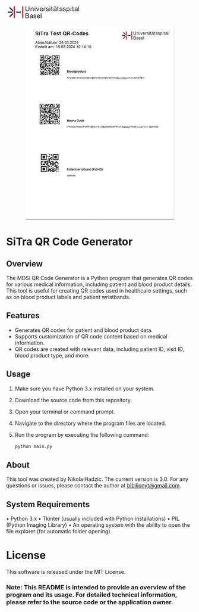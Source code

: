 <p align="left">
<img src="usblogo.png" width="200" height="40">
</p>
<p align="center">
<img src="app_screenshot_qr.jpg" width="400" height="520">
</p>

# SiTra QR Code Generator

## Overview

The MDSi QR Code Generator is a Python program that generates QR codes for various medical information, including patient and blood product details. This tool is useful for creating QR codes used in healthcare settings, such as on blood product labels and patient wristbands.

## Features

- Generates QR codes for patient and blood product data.
- Supports customization of QR code content based on medical information.
- QR codes are created with relevant data, including patient ID, visit ID, blood product type, and more.

## Usage

1. Make sure you have Python 3.x installed on your system.
2. Download the source code from this repository.
3. Open your terminal or command prompt.
4. Navigate to the directory where the program files are located.
5. Run the program by executing the following command:

   ```bash
   python main.py
   ```

## About

This tool was created by Nikola Hadzic. The current version is 3.0.
For any questions or issues, please contact the author at bibilionyt@gmail.com.

## System Requirements

• Python 3.x
• Tkinter (usually included with Python installations)
• PIL (Python Imaging Library)
• An operating system with the ability to open the file explorer (for automatic folder opening)

# License

This software is released under the MIT License.

### Note: This README is intended to provide an overview of the program and its usage. For detailed technical information, please refer to the source code or the application owner.
